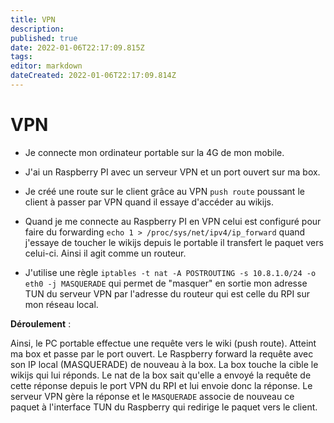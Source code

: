 ```yaml
---
title: VPN
description: 
published: true
date: 2022-01-06T22:17:09.815Z
tags: 
editor: markdown
dateCreated: 2022-01-06T22:17:09.814Z
---
```


# VPN

* Je connecte mon ordinateur portable sur la 4G de mon mobile.

* J'ai un Raspberry PI avec un serveur VPN et un port ouvert sur ma box.

* Je créé une route sur le client grâce au VPN `push route` poussant le client à passer par VPN quand il essaye d'accéder au wikijs.

* Quand je me connecte au Raspberry PI en VPN celui est configuré pour faire du forwarding `echo 1 > /proc/sys/net/ipv4/ip_forward` quand j'essaye de toucher le wikijs depuis le portable il transfert le paquet vers celui-ci. Ainsi il agit comme un routeur.

* J'utilise une règle `iptables -t nat -A POSTROUTING -s 10.8.1.0/24 -o eth0 -j MASQUERADE` qui permet de "masquer" en sortie mon adresse TUN du serveur VPN par l'adresse du routeur qui est celle du RPI sur mon réseau local.

**Déroulement** :

Ainsi, le PC portable effectue une requête vers le wiki (push route). Atteint ma box et passe par le port ouvert. Le Raspberry forward la requête avec son IP local (MASQUERADE) de nouveau à la box. La box touche la cible le wikijs qui lui réponds. Le nat de la box sait qu'elle a envoyé la requête de cette réponse depuis le port VPN du RPI et lui envoie donc la réponse. Le serveur VPN gère la réponse et le `MASQUERADE` associe de nouveau ce paquet à l'interface TUN du Raspberry qui redirige le paquet vers le client.
